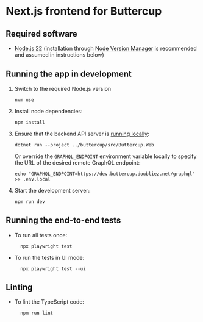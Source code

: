 # Next.js frontend for Buttercup

## Required software

- [Node.js 22](https://nodejs.org) (installation through [Node Version
  Manager](https://github.com/nvm-sh/nvm) is recommended and assumed in instructions below)

## Running the app in development

1.  Switch to the required Node.js version

        nvm use

2.  Install node dependencies:

        npm install

3.  Ensure that the backend API server is [running
    locally](https://github.com/smfeest/buttercup/blob/main/README.md#running-the-app):

        dotnet run --project ../buttercup/src/Buttercup.Web

    Or override the `GRAPHQL_ENDPOINT` environment variable locally to specify the URL of the
    desired remote GraphQL endpoint:

        echo "GRAPHQL_ENDPOINT=https://dev.buttercup.doubliez.net/graphql" >> .env.local

4.  Start the development server:

        npm run dev

## Running the end-to-end tests

- To run all tests once:

        npx playwright test

- To run the tests in UI mode:

        npx playwright test --ui

## Linting

- To lint the TypeScript code:

        npm run lint
